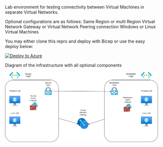 Lab environment for testing connectivity between Virtual Machines in separate Virtual Networks.

Optional configurations are as follows:
Same Region or multi Region
Virtual Network Gateway or Virtual Network Peering connection
Windows or Linux Virtual Machines

You may either clone this repro and deploy with Bicep or use the easy deploy below:


[![Deploy to Azure](https://aka.ms/deploytoazurebutton)](https://portal.azure.com/#create/Microsoft.Template/uri/https%3A%2F%2Fraw.githubusercontent.com%2Fjimgodden%2FVM_to_VM%2Fmain%2Fsrc%2Fmain.json)


Diagram of the infrastructure with all optional components

![Diagram of the infrastructure with all optional components](diagram.drawio.png)